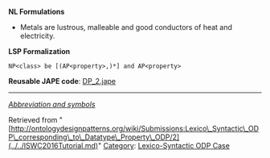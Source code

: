 __NL Formulations__



* Metals are lustrous, malleable and good conductors of heat and electricity.


  

__LSP Formalization__




```
NP<class> be [(AP<property>,)*] and AP<property>

```

__Reusable JAPE code__: [DP\_2.jape](../../images/c/c9/DP_2.jape "DP 2.jape")





---


_[Abbreviation and symbols](../../Community/LSPSymbols.md "Community:LSPSymbols")_





Retrieved from "[http://ontologydesignpatterns.org/wiki/Submissions:Lexico\_Syntactic\_ODP\_corresponding\_to\_Datatype\_Property\_ODP/2](../../ISWC2016Tutorial.md)"
 [Category](http://ontologydesignpatterns.org/wiki/Special:Categories "Special:Categories"): [Lexico-Syntactic ODP Case](../../Category/Lexico-Syntactic_ODP_Case.md "Category:Lexico-Syntactic ODP Case")